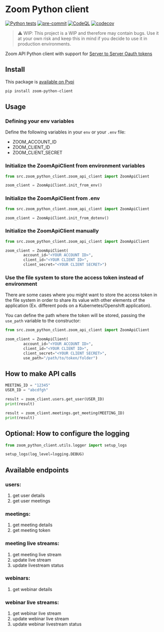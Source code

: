 # Zoom Python client

[![Python tests](https://github.com/cern-vc/zoom-python-client/actions/workflows/python-tests.yml/badge.svg)](https://github.com/cern-vc/zoom-python-client/actions/workflows/python-tests.yml) [![pre-commit](https://github.com/cern-vc/zoom-python-client/actions/workflows/pre-commit.yaml/badge.svg)](https://github.com/cern-vc/zoom-python-client/actions/workflows/pre-commit.yaml) [![CodeQL](https://github.com/cern-vc/zoom-python-client/actions/workflows/codeql-analysis.yml/badge.svg)](https://github.com/cern-vc/zoom-python-client/actions/workflows/codeql-analysis.yml) [![codecov](https://codecov.io/gh/cern-vc/zoom-python-client/branch/main/graph/badge.svg?token=04EY0K0P2S)](https://codecov.io/gh/cern-vc/zoom-python-client)

> ⚠️ WIP: This project is a WIP and therefore may contain bugs. Use it at your own risk and keep this in mind if you decide to use it in production environments.

Zoom API Python client with support for [Server to Server Oauth tokens](https://developers.zoom.us/docs/internal-apps/s2s-oauth/)

## Install

This package is [available on Pypi](https://pypi.org/project/zoom-python-client/)

```bash
pip install zoom-python-client
```

## Usage

### Defining your env variables

Define the following variables in your `env` or your `.env` file:

- ZOOM_ACCOUNT_ID
- ZOOM_CLIENT_ID
- ZOOM_CLIENT_SECRET

### Initialize the ZoomApiClient from environment variables

```python
from src.zoom_python_client.zoom_api_client import ZoomApiClient

zoom_client = ZoomApiClient.init_from_env()
```

### Initialize the ZoomApiClient from .env

```python
from src.zoom_python_client.zoom_api_client import ZoomApiClient

zoom_client = ZoomApiClient.init_from_dotenv()
```
### Initialize the ZoomApiClient manually

```python
from src.zoom_python_client.zoom_api_client import ZoomApiClient

zoom_client = ZoomApiClient(
        account_id="<YOUR ACCOUNT ID>",
        client_id="<YOUR CLIENT ID>",
        client_secret="<YOUR CLIENT SECRET>")
```

### Use the file system to store the access token instead of environment

There are some cases where you might want to store the access token in the file system in order to share its value with other elements of the application (Ex. different pods on a Kubernetes/Openshift application).

You can define the path where the token will be stored, passing the `use_path` variable to the constructor:

```python
from src.zoom_python_client.zoom_api_client import ZoomApiClient

zoom_client = ZoomApiClient(
        account_id="<YOUR ACCOUNT ID>",
        client_id="<YOUR CLIENT ID>",
        client_secret="<YOUR CLIENT SECRET>",
        use_path="/path/to/token/folder")
```


## How to make API calls

```python
MEETING_ID = "12345"
USER_ID = "abcdfgh"

result = zoom_client.users.get_user(USER_ID)
print(result)

result = zoom_client.meetings.get_meeting(MEETING_ID)
print(result)
```

## Optional: How to configure the logging

```python
from zoom_python_client.utils.logger import setup_logs

setup_logs(log_level=logging.DEBUG)
```

## Available endpoints

### **users**:
1. get user details
2. get user meetings
### **meetings**:
1. get meeting details
2. get meeting token
### **meeting live streams**:
1. get meeting live stream
2. update live stream
3. update livestream status
### **webinars**:
1. get webinar details
### **webinar live streams**:
1. get webinar live stream
2. update webinar live stream
3. update webinar livestream status